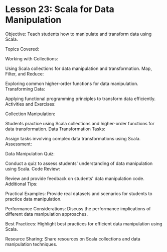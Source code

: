 # Lesson 23: Scala for Data Manipulation

Objective: Teach students how to manipulate and transform data using Scala.

Topics Covered:

Working with Collections:

Using Scala collections for data manipulation and transformation.
Map, Filter, and Reduce:

Exploring common higher-order functions for data manipulation.
Transforming Data:

Applying functional programming principles to transform data efficiently.
Activities and Exercises:

Collection Manipulation:

Students practice using Scala collections and higher-order functions for data transformation.
Data Transformation Tasks:

Assign tasks involving complex data transformations using Scala.
Assessment:

Data Manipulation Quiz:

Conduct a quiz to assess students' understanding of data manipulation using Scala.
Code Review:

Review and provide feedback on students' data manipulation code.
Additional Tips:

Practical Examples: Provide real datasets and scenarios for students to practice data manipulation.

Performance Considerations: Discuss the performance implications of different data manipulation approaches.

Best Practices: Highlight best practices for efficient data manipulation using Scala.

Resource Sharing: Share resources on Scala collections and data manipulation techniques.
